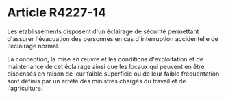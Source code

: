 # Article R4227-14

Les établissements disposent d'un éclairage de sécurité permettant d'assurer l'évacuation des personnes en cas d'interruption accidentelle de l'éclairage normal.

La conception, la mise en œuvre et les conditions d'exploitation et de maintenance de cet éclairage ainsi que les locaux qui peuvent en être dispensés en raison de leur faible superficie ou de leur faible fréquentation sont définis par un arrêté des ministres chargés du travail et de l'agriculture.